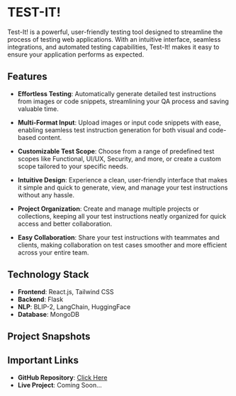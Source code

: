 # TEST-IT!

Test-It! is a powerful, user-friendly testing tool designed to streamline the process of testing web applications. With an intuitive interface, seamless integrations, and automated testing capabilities, Test-It! makes it easy to ensure your application performs as expected.

## Features
- **Effortless Testing**: Automatically generate detailed test instructions from images or code snippets, streamlining your QA process and saving valuable time.

- **Multi-Format Input**: Upload images or input code snippets with ease, enabling seamless test instruction generation for both visual and code-based content.

- **Customizable Test Scope**: Choose from a range of predefined test scopes like Functional, UI/UX, Security, and more, or create a custom scope tailored to your specific needs.

- **Intuitive Design**: Experience a clean, user-friendly interface that makes it simple and quick to generate, view, and manage your test instructions without any hassle.

- **Project Organization**: Create and manage multiple projects or collections, keeping all your test instructions neatly organized for quick access and better collaboration.

- **Easy Collaboration**: Share your test instructions with teammates and clients, making collaboration on test cases smoother and more efficient across your entire team.

## Technology Stack
- **Frontend**: React.js, Tailwind CSS
- **Backend**: Flask
- **NLP**: BLIP-2, LangChain, HuggingFace
- **Database**: MongoDB

## Project Snapshots


## Important Links
- **GitHub Repository**: [Click Here]("https://github.com/Adm-2005/Test-It")
- **Live Project**: Coming Soon...